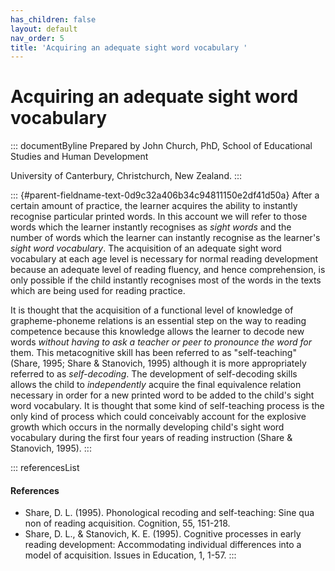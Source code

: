 ```yaml
---
has_children: false
layout: default
nav_order: 5
title: 'Acquiring an adequate sight word vocabulary '
---
```

# Acquiring an adequate sight word vocabulary 


::: documentByline
Prepared by John Church, PhD, School of Educational Studies and Human
Development

University of Canterbury, Christchurch, New Zealand.
:::

::: {#parent-fieldname-text-0d9c32a406b34c94811150e2df41d50a}
After a certain amount of practice, the learner acquires the ability to
instantly recognise particular printed words. In this account we will
refer to those words which the learner instantly recognises as *sight
words* and the number of words which the learner can instantly recognise
as the learner's *sight word vocabulary*. The acquisition of an adequate
sight word vocabulary at each age level is necessary for normal reading
development because an adequate level of reading fluency, and hence
comprehension, is only possible if the child instantly recognises most
of the words in the texts which are being used for reading practice.

It is thought that the acquisition of a functional level of knowledge of
grapheme-phoneme relations is an essential step on the way to reading
competence because this knowledge allows the learner to decode new words
*without having to ask a teacher or peer to pronounce the word for*
them. This metacognitive skill has been referred to as "self-teaching"
(Share, 1995; Share & Stanovich, 1995) although it is more appropriately
referred to as *self-decoding*. The development of self-decoding skills
allows the child to *independently* acquire the final equivalence
relation necessary in order for a new printed word to be added to the
child's sight word vocabulary. It is thought that some kind of
self-teaching process is the only kind of process which could
conceivably account for the explosive growth which occurs in the
normally developing child\'s sight word vocabulary during the first four
years of reading instruction (Share & Stanovich, 1995).
:::

::: referencesList
#### References

-   Share, D. L. (1995). Phonological recoding and self-teaching: Sine
    qua non of reading acquisition. Cognition, 55, 151-218.
-   Share, D. L., & Stanovich, K. E. (1995). Cognitive processes in
    early reading development: Accommodating individual differences into
    a model of acquisition. Issues in Education, 1, 1-57.
:::
